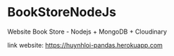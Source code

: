 # BookStoreNodeJs
Website Book Store - Nodejs + MongoDB + Cloudinary

link website: https://huynhloi-pandas.herokuapp.com
